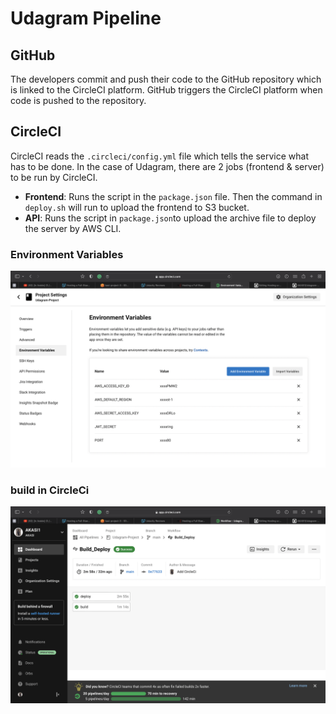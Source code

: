# Udagram Pipeline

## GitHub
The developers commit and push their code to the GitHub repository which is linked to the CircleCI platform.
GitHub triggers the CircleCI platform when code is pushed to the repository.

## CircleCI
CircleCI reads the `.circleci/config.yml` file which tells the service what has to be done. In the case of Udagram,
there are 2 jobs (frontend & server) to be run by CircleCI.

- **Frontend**: Runs the script in the `package.json` file. Then the command in `deploy.sh` will run to upload the frontend to S3 bucket.
- **API**: Runs the script in `package.json`to upload the archive file to deploy the server by AWS CLI.

### Environment Variables

![env](../screenshots/ci-var.png)

### build in CircleCi

![circleci](../screenshots/ci-run.png)